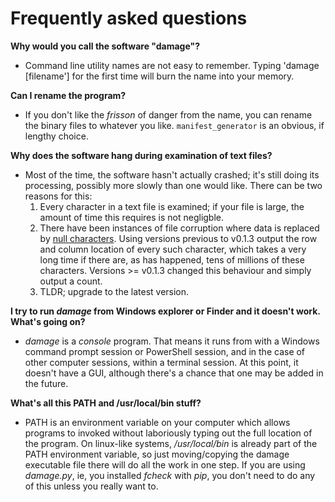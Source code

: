 # Frequently asked questions

**Why would you call the software "damage"?**

* Command line utility names are not easy to remember. Typing 'damage [filename'] for the first time will burn the name into your memory.

**Can I rename the program?**

* If you don't like the *frisson* of danger from the name, you can rename the binary files to whatever you like. `manifest_generator` is an obvious, if lengthy choice.

**Why does the software hang during examination of text files?**

* Most of the time, the software hasn't actually crashed; it's still doing its processing, possibly more slowly than one would like. There can be two reasons for this:
	1. Every character in a text file is examined; if your file is large, the amount of time this requires is not negligble.
	2. There have been instances of file corruption where data is replaced by [null characters](https://en.wikipedia.org/wiki/Null_character). Using versions previous to v0.1.3 output the row and column location of every such character, which takes a very long time if there are, as has happened, tens of millions of these characters. Versions >= v0.1.3 changed this behaviour and simply output a count.
	3. TLDR; upgrade to the latest version.

**I try to run _damage_ from Windows explorer or Finder and it doesn't work. What's going on?**

* _damage_ is a _console_ program. That means it runs from with a Windows command prompt session or PowerShell session, and in the case of other computer sessions, within a terminal session. At this point, it doesn't have a GUI, although there's a chance that one may be added in the future.

**What's all this PATH and /usr/local/bin stuff?**

* PATH is an environment variable on your computer which allows programs to invoked without laboriously typing out the full location of the program. On linux-like systems, _/usr/local/bin_ is already part of the PATH environment variable, so just moving/copying the damage executable file there will do all the work in one step. If you are using _damage.py_, ie, you installed _fcheck_ with _pip_, you don't need to do any of this unless you really want to.
 
